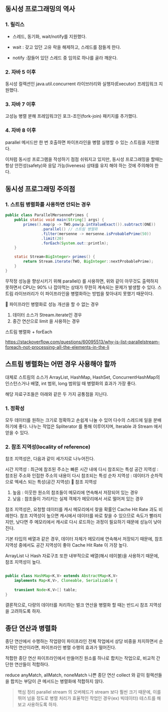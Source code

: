 ## 동시성 프로그래밍의 역사
### 1. 릴리스
- 스레드, 동기화, wait/notify를 지원했다.

- wait : 갖고 있던 고유 락을 해제하고, 스레드를 잠들게 한다.
- notify :잠들어 있던 스레드 중 임의로 하나를 골라 깨운다.
### 2. 자바 5 이후
동시성 컬렉션인 java.util.concurrent 라이브러리와 실행자(Executor) 프레임워크 지원했다.

### 3. 자바 7 이후
고성능 병렬 분해 프레임워크인 포크-조인(fork-join) 패키지를 추가했다.

### 4. 자바 8 이후
parallel 메서드만 한 번 호출하면 파이프라인을 병렬 실행할 수 있는 스트림을 지원했다.

이처럼 동시성 프로그램을 작성하기 점점 쉬워지고 있지만, 동시성 프로그래밍을 할때는 항상 안전성(safety)와 응답 가능(liveness) 상태를 유지 해야 하는 것에 주의해야 한다.

## 동시성 프로그래밍 주의점
### 1. 스트림 병렬화를 사용하면 안되는 경우
```java
public class ParallelMersennePrimes {
    public static void main(String[] args) {
        primes().map(p -> TWO.pow(p.intValueExact()).subtract(ONE))
                .parallel() // 스트림 병렬화
                .filter(mersenne -> mersenne.isProbablePrime(50))
                .limit(20)
                .forEach(System.out::println);
    }

    static Stream<BigInteger> primes() {
        return Stream.iterate(TWO, BigInteger::nextProbablePrime);
    }
}
```
무작정 성능을 향상시키기 위해 parallel() 를 사용하면, 위와 같이 아무것도 출력하지 못하면서 CPU는 90% 나 잡아먹는 상태가 무한히 계속되는 문제가 발생할 수 있다. 스트림 라이브러리가 이 파이프라인을 병렬화하는 방법을 찾아내지 못했기 때문이다.

🔖 파이프라인 병렬화로 성능 개선을 할 수 없는 경우
1. 데이터 소스가 Stream.iterate인 경우
2. 중간 연산으로 limit 을 사용하는 경우

스트림 병렬화 + forEach




https://stackoverflow.com/questions/60095513/why-is-list-parallelstream-foreach-not-processing-all-the-elements-in-the-li

## 스트림 병렬화는 어떤 경우 사용해야 할까
대체로 스트림의 소스가 ArrayList, HashMap, HashSet, ConcurrentHashMap의 인스턴스거나 배열, int 범위, long 범위일 때 병렬화의 효과가 가장 좋다.

해당 자료구조들은 아래와 같은 두 가지 공통점을 지닌다.

### 1. 정확성
모두 데이터를 원하는 크기로 정확하고 손쉽게 나눌 수 있어 다수의 스레드에 일을 분배하기에 좋다. 나누는 작업은 Spliterator 를 통해 이루어지며, Iterable 과 Stream 에서 얻을 수 있다.

### 2. 참조 지역성(locality of reference)
참조 지역성은, 다음과 같이 세가지로 나누어진다.

시간 지역성 : 최근에 참조된 주소는 빠른 시간 내에 다시 참조되는 특성
공간 지역성 : 참조된 주소와 인접한 주소의 내용이 다시 참조되는 특성
순차 지역성 : 데이터가 순차적으로 엑세스 되는 특성(공간 지역성)
🔖 참조 지역성
1. 높음 : 이웃한 원소의 참조들이 메모리에 연속해서 저장되어 있는 경우
2. 낮음 : 참조들이 가리키는 실제 객체가 메모리에서 서로 떨어져 있는 경우

참조 지역성은, 요청할 데이터를 캐시 메모리에서 찾을 확률인 Cache Hit Rate 과도 비례한다. 참조 지역성이 높으면 캐시에서 데이터를 바로 찾을 수 있으므로 속도가 빨라지지만, 낮다면 주 메모리에서 캐시로 다시 로드하는 과정이 필요하기 때문에 성능이 낮아진다.

기본 타입의 배열과 같은 경우, 데이터 자체가 메모리에 연속해서 저장되기 때문에, 참조 지역성 중에서도 공간 지역성이 좋아 Cache Hit Rate 이 가장 높다.

ArrayList 나 Hash 자료구조 또한 내부적으로 배열(해시 테이블)을 사용하기 때문에, 참조 지역성이 높다.
```java

public class HashMap<K,V> extends AbstractMap<K,V>
    implements Map<K,V>, Cloneable, Serializable {
    
    transient Node<K,V>[] table;
}
```
결론적으로, 다량의 데이터를 처리하는 벌크 연산을 병렬화 할 때는 반드시 참조 지역성을 고려하도록 하자.

##  종단 연산과 병렬화
종단 연산에서 수행하는 작업량이 파이프라인 전체 작업에서 상당 비중을 차지하면서 순차적인 연산이라면, 파이프라인 병렬 수행의 효과가 떨어진다.

적합한 종단 연산
파이프라인에서 만들어진 원소를 하나로 합치는 작업으로, 비교적 간단한 연산들이 적합하다.

reduce
anyMatch, allMatch, noneMatch
나쁜 종단 연산
collect 와 같이 컬렉션들을 합치는 부담이 큰 메서드는 병렬화에 적합하지 않다.

> 핵심 정리
parallel stream 의 오버헤드가 stream 보다 훨씬 크기 때문에, 이를 뛰어 넘을 정도로 병렬 처리가 효율적인 작업인 경우(ex) 빅데이터) 테스트를 해보고 사용하도록 하자.

